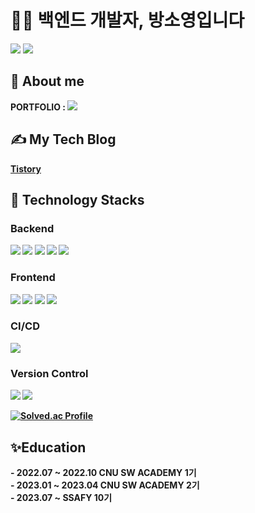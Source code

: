 # 👨‍💻 백엔드 개발자, 방소영입니다 # 
 <img src="https://github-readme-stats.vercel.app/api?username=blacklabf&show_icons=true&theme=dracula">  <img src="https://github-readme-stats.vercel.app/api/top-langs/?username=blacklabf&layout=compact">

<h2 align="left">👋 About me</h2>
<P> <strong> PORTFOLIO </string> : 
<a href="#">
<img src="https://img.shields.io/badge/Notion-000000?style=flat&logo=Notion&logoColor=white"/></P>
</a>

## ✍ My Tech Blog
<a href="#">
Tistory
</a>

## 🔨 Technology Stacks

### Backend
<img src="https://img.shields.io/badge/java-%23ED8B00.svg?style=flat&logo=java&logoColor=white"/>
<img src="https://img.shields.io/badge/Spring-6DB33F?style=flat&logo=Spring&logoColor=white">
<img src="https://img.shields.io/badge/springboot-6DB33F?style=flat&logo=springboot&logoColor=white">
<img src="https://img.shields.io/badge/mysql-4479A1?style=flat&logo=mysql&logoColor=white">
<img src="https://img.shields.io/badge/node.js-6DA55F?style=flat&logo=node.js&logoColor=white">

### Frontend
<span><img src="https://img.shields.io/badge/HTML-e34f26?style=flat&logo=html5&logoColor=white"/></span>
<span><img src="https://img.shields.io/badge/CSS-1572b6?style=flat&logo=css3&logoColor=white"/></span>
<span><img src="https://img.shields.io/badge/JavaScript-dbab09?style=flat&logo=javascript&logoColor=white"/></span>
<span>
<img src="https://img.shields.io/badge/vuejs-%2335495e.svg?style=flat&logo=vuedotjs&logoColor=%234FC08D"/></span>
### CI/CD
<span>
 <img src="https://img.shields.io/badge/jenkins-%232C5263.svg?style=flat&logo=jenkins&logoColor=white"/>
</span>

### Version Control
<span><img src="https://img.shields.io/badge/Git-f05032?style=flat&logo=git&logoColor=white"/></span>
<span><img src="https://img.shields.io/badge/GitHub-181717?style=flat&logo=github&logoColor=white"/></span>

[![Solved.ac Profile](http://mazassumnida.wtf/api/v2/generate_badge?boj=blacklabf)](https://solved.ac/blacklabf/)

<h2 align="left"> ✨Education</h2>
- 2022.07 ~ 2022.10 CNU SW ACADEMY 1기 </br>
- 2023.01 ~ 2023.04 CNU SW ACADEMY 2기 </br>
- 2023.07 ~ SSAFY 10기 


